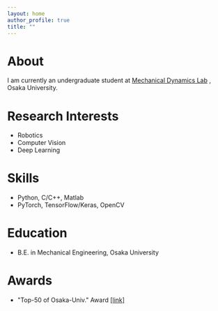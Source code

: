 ```yaml
---
layout: home
author_profile: true
title: ""
---
```

# About
  I am currently an undergraduate student at [Mechanical Dynamics Lab](https://ishikawa-lab.sakura.ne.jp/) , Osaka University.

# Research Interests
  - Robotics
  - Computer Vision
  - Deep Learning

# Skills
  - Python, C/C++, Matlab
  - PyTorch, TensorFlow/Keras, OpenCV

# Education
  - B.E. in Mechanical Engineering, Osaka University

# Awards
  - "Top-50 of Osaka-Univ." Award [[link]](https://www.celas.osaka-u.ac.jp/wp-content/uploads/2019/01/h30_prize_recipients.pdf)